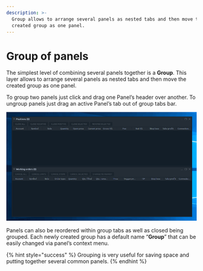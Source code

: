 ```yaml
---
description: >-
  Group allows to arrange several panels as nested tabs and then move the
  created group as one panel.
---
```


# Group of panels

The simplest level of combining several panels together is a **Group**. This layer allows to arrange several panels as nested tabs and then move the created group as one panel. 

To group two panels just click and drag one Panel’s header over another. To ungroup panels just drag an active Panel’s tab out of group tabs bar.

![Panels grouping](../.gitbook/assets/groupping.gif)

Panels can also be reordered within group tabs as well as closed being grouped. Each newly created group has a default name “**Group**” that can be easily changed via panel’s context menu.

{% hint style="success" %}
Grouping is very useful for saving space and putting together several common panels.
{% endhint %}

